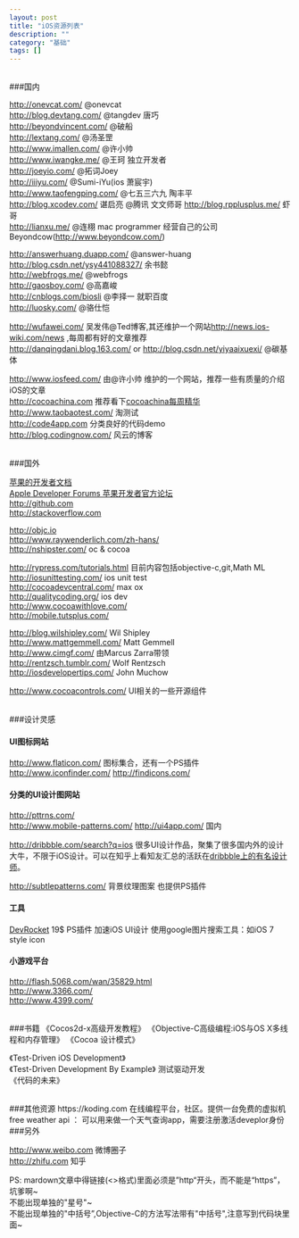 ```yaml
---
layout: post
title: "iOS资源列表"
description: ""
category: "基础"
tags: []
---
```



<br/>
###国内

<http://onevcat.com/>       @onevcat  
<http://blog.devtang.com/>     @tangdev 唐巧   
<http://beyondvincent.com/>    @破船         
<http://lextang.com/>        @汤圣罡   
<http://www.imallen.com/>     @许小帅         
<http://www.iwangke.me/>    @王珂  独立开发者    
<http://joeyio.com/>           @拓词Joey  
<http://iiiyu.com/>           @Sumi-iYu(ios 萧宸宇)  
<http://www.taofengping.com/> @七五三六九 陶丰平    
<http://blog.xcodev.com/>  谌启亮 @腾讯 文文师哥
<http://blog.rpplusplus.me/>   虾哥  
<http://lianxu.me/>      @连栩 mac programmer 经营自己的公司Beyondcow(<http://www.beyondcow.com/>) 

<http://answerhuang.duapp.com/>  @answer-huang  
<http://blog.csdn.net/ysy441088327/>  余书懿  
<http://webfrogs.me/>    @webfrogs  
<http://gaosboy.com/>  @高嘉峻  
<http://cnblogs.com/biosli>  @李择一  就职百度  
<http://luosky.com/>  @骆仕恺  
  
<http://wufawei.com/>       吴发伟@Ted博客,其还维护一个网站<http://news.ios-wiki.com/news> ,每周都有好的文章推荐  
<http://danqingdani.blog.163.com/> or <http://blog.csdn.net/yiyaaixuexi/>     @碳基体  

<http://www.iosfeed.com/>  由@许小帅 维护的一个网站，推荐一些有质量的介绍iOS的文章  
<http://cocoachina.com> 推荐看下[cocoachina每周精华](http://www.cocoachina.com/special/jinghua/)   
<http://www.taobaotest.com/>   淘测试  
<http://code4app.com>   分类良好的代码demo   
<http://blog.codingnow.com/>  风云的博客  

<br/>
###国外

[苹果的开发者文档](https://developer.apple.com/library/prerelease/ios/navigation/)  
[Apple Developer Forums 苹果开发者官方论坛](<https://devforums.apple.com/index.jspa>)  
<http://github.com>    
<http://stackoverflow.com>   
  
<http://objc.io>   
<http://www.raywenderlich.com/zh-hans/>   
<http://nshipster.com/>  oc & cocoa  

<http://rypress.com/tutorials.html> 目前内容包括objective-c,git,Math ML
<http://iosunittesting.com/>  ios unit test   
<http://cocoadevcentral.com/>  max ox     
<http://qualitycoding.org/>  ios dev   
<http://www.cocoawithlove.com/>  
<http://mobile.tutsplus.com/>  

<http://blog.wilshipley.com/>  Wil Shipley   
<http://www.mattgemmell.com/> Matt Gemmell  
<http://www.cimgf.com/>  由Marcus Zarra带领  
<http://rentzsch.tumblr.com/> Wolf Rentzsch  
<http://iosdevelopertips.com/> John Muchow    

<http://www.cocoacontrols.com/>  UI相关的一些开源组件


<br/>
###设计灵感

#### UI图标网站

<http://www.flaticon.com/>    图标集合，还有一个PS插件  
<http://www.iconfinder.com/>
<http://findicons.com/>


#### 分类的UI设计图网站

<http://pttrns.com/>   
<http://www.mobile-patterns.com/> 
<http://ui4app.com/>  国内

<http://dribbble.com/search?q=ios>   很多UI设计作品，聚集了很多国内外的设计大牛，不限于iOS设计。可以在知乎上看知友汇总的活跃在[dribbble上的有名设计师](http://www.zhihu.com/question/20359596)。

<http://subtlepatterns.com/>   背景纹理图案  也提供PS插件

#### 工具
[DevRocket](http://devrocket.uiparade.com/)   19$  PS插件 加速iOS UI设计
使用google图片搜索工具：如iOS 7 style icon 


#### 小游戏平台

<http://flash.5068.com/wan/35829.html>  
<http://www.3366.com/>      
<http://www.4399.com/>    



<br/>
###书籍
《Cocos2d-x高级开发教程》    
《Objective-C高级编程:iOS与OS X多线程和内存管理》  
《Cocoa 设计模式》    

《Test-Driven iOS Development》  
《Test-Driven Development By Example》 测试驱动开发  
《代码的未来》  

<br/>
###其他资源
https://koding.com  在线编程平台，社区。提供一台免费的虚拟机  
free weather api ： <http://developer.worldweatheronline.com/io-docs>   
可以用来做一个天气查询app，需要注册激活deveplor身份


<br/>
###另外

<http://www.weibo.com>  微博圈子  
<http://zhifu.com>  知乎  
   

PS: mardown文章中得链接(<>格式)里面必须是”http“开头，而不能是“https”，坑爹啊~  
不能出现单独的"星号"~  
不能出现单独的"中括号”,Objective-C的方法写法带有"中括号",注意写到代码块里面~  


